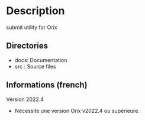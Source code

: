 # Description
submit utility for Orix

## Directories
- docs: Documentation
- src : Source files

## Informations (french)
Version 2022.4

- Nécessite une version Orix v2022.4 ou supérieure.

